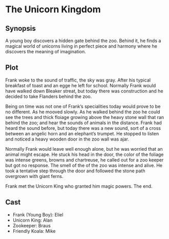# The Unicorn Kingdom

## Synopsis

A young boy discovers a hidden gate behind the zoo.
Behind it, he finds a magical world of unicorns living in perfect piece and harmony where he discovers the meaning of imagination.

## Plot

Frank woke to the sound of traffic, the sky was gray.
After his typical breakfast of toast and an egge he left for school.
Normally Frank would have walked down Bleaker streat, but today there was construction and he decided to take Flanders behind the zoo.

Being on time was not one of Frank’s specialities today would prove to be no different.
As he mooved slowly.
As he walked behind the zoo he could see the trees and thick floiage growing above the heavy stone wall that ran behind the zoo; and hear the sounds of animals in the distance.
Frank had heard the sound before, but today there was a new sound, sort of a cross between an angelic horn and an elephant’s trumpet.
He stopped to listen and noticed a heavy wooden door in the zoo wall was ajar.

Normally Frank would leave well enough alone, but he was worried that an animal might escape.
He stuck his head in the door, the color of the foliage was intense greens, browns and chartreuse, he called out for a zoo keeper but got no response.
The smell of the of the zoo was intense and alive.
He took a tentative step through the door and followed the stone path overgrown with giant ferns.

Frank met the Unicorn King who granted him magic powers.
The end.

## Cast

* Frank (Young Boy): Eliel
* Unicorn King: Alan
* Zookeeper: Braus
* Friendly Koala: Mike
